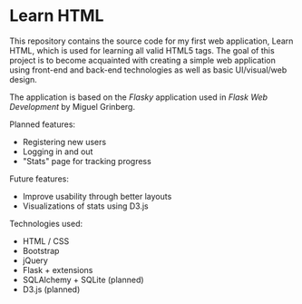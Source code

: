 Learn HTML
==========

This repository contains the source code for my first web application, Learn HTML, which is used for learning all valid HTML5 tags. The goal of this project is to become acquainted with creating a simple web application using front-end and back-end technologies as well as basic UI/visual/web design.

The application is based on the _Flasky_ application used in _Flask Web Development_ by Miguel Grinberg.

Planned features:
- Registering new users
- Logging in and out
- "Stats" page for tracking progress

Future features:
- Improve usability through better layouts
- Visualizations of stats using D3.js


Technologies used:
- HTML / CSS
- Bootstrap
- jQuery
- Flask + extensions
- SQLAlchemy + SQLite (planned)
- D3.js (planned)
